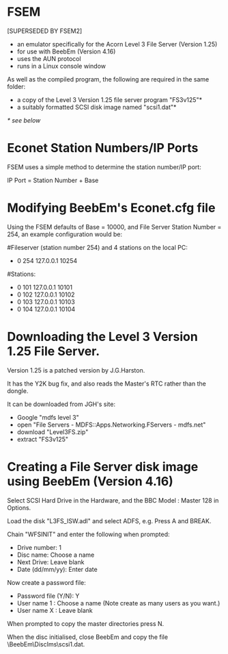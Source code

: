 # FSEM
[SUPERSEDED BY FSEM2]

* an emulator specifically for the Acorn Level 3 File Server (Version 1.25)
* for use with BeebEm (Version 4.16)
* uses the AUN protocol
* runs in a Linux console window

As well as the compiled program, the following are required in the same folder:

* a copy of the Level 3 Version 1.25 file server program "FS3v125"*
* a suitably formatted SCSI disk image named "scsi1.dat"*

 _* see below_

# Econet Station Numbers/IP Ports

FSEM uses a simple method to determine the station number/IP port:

IP Port = Station Number + Base

# Modifying BeebEm's Econet.cfg file

Using the FSEM defaults of Base = 10000, and File Server Station Number = 254, an example configuration would be:

#Fileserver (station number 254) and 4 stations on the local PC:

*  0 254 127.0.0.1 10254 
 
#Stations:

*  0 101 127.0.0.1 10101 
*  0 102 127.0.0.1 10102 
*  0 103 127.0.0.1 10103 
*  0 104 127.0.0.1 10104 

# Downloading the Level 3 Version 1.25 File Server.

Version 1.25 is a patched version by J.G.Harston.

It has the Y2K bug fix, and also reads the Master's RTC rather than the dongle.

It can be downloaded from JGH's site:

* Google "mdfs level 3"
* open "File Servers - MDFS::Apps.Networking.FServers - mdfs.net"
* download "Level3FS.zip"
* extract "FS3v125"

# Creating a File Server disk image using BeebEm (Version 4.16)

Select SCSI Hard Drive in the Hardware, and the BBC Model : Master 128 in Options.

Load the disk "L3FS_ISW.adl" and select ADFS, e.g. Press A and BREAK.

Chain "WFSINIT" and enter the following when prompted:

* Drive number: 1
* Disc name: Choose a name
* Next Drive: Leave blank
* Date (dd/mm/yy): Enter date

Now create a password file:
  
* Password file (Y/N): Y
* User name 1 : Choose a name (Note create as many users as you want.)
* User name X : Leave blank
  
When prompted to copy the master directories press N.

When the disc initialised, close BeebEm and copy the file \BeebEm\DiscIms\scsi1.dat.
